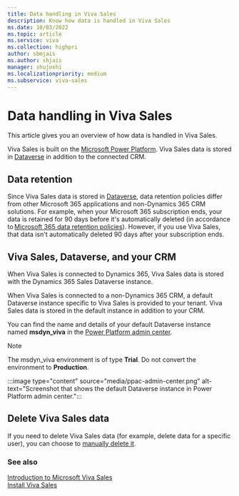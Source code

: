 ```yaml
---
title: Data handling in Viva Sales 
description: Know how data is handled in Viva Sales 
ms.date: 10/03/2022
ms.topic: article
ms.service: viva
ms.collection: highpri
author: sbmjais
ms.author: shjais
manager: shujoshi
ms.localizationpriority: medium
ms.subservice: viva-sales
---
```



# Data handling in Viva Sales 

This article gives you an overview of how data is handled in Viva Sales.

Viva Sales is built on the [Microsoft Power Platform](https://powerplatform.microsoft.com/). Viva Sales data is stored in [Dataverse](/powerapps/maker/common-data-service/data-platform-intro) in addition to the connected CRM.

## Data retention 

Since Viva Sales data is stored in [Dataverse](/powerapps/maker/common-data-service/data-platform-intro), data retention policies differ from other Microsoft 365 applications and non-Dynamics 365 CRM solutions. For example, when your Microsoft 365 subscription ends, your data is retained for 90 days before it's automatically deleted (in accordance to [Microsoft 365 data retention policies](/microsoft-365/compliance/retention-policies)). However, if you use Viva Sales, that data isn't automatically deleted 90 days after your subscription ends.  

## Viva Sales, Dataverse, and your CRM

When Viva Sales is connected to Dynamics 365, Viva Sales data is stored with the Dynamics 365 Sales Dataverse instance.

When Viva Sales is connected to a non-Dynamics 365 CRM, a default Dataverse instance specific to Viva Sales is provided to your tenant. Viva Sales data is stored in the default instance in addition to your CRM. 

You can find the name and details of your default Dataverse instance named **msdyn_viva** in the [Power Platform admin center](https://admin.powerplatform.microsoft.com/).

> [!NOTE]
> The msdyn_viva environment is of type **Trial**. Do not convert the environment to **Production**.

:::image type="content" source="media/ppac-admin-center.png" alt-text="Screenshot that shows the default Dataverse instance in Power Platform admin center.":::

## Delete Viva Sales data 

If you need to delete Viva Sales data (for example, delete data for a specific user), you can choose to [manually delete it](/power-platform/admin/remove-user-personal-data). 

### See also

[Introduction to Microsoft Viva Sales](introduction.md)<br>
[Install Viva Sales](install-viva-sales.md)
